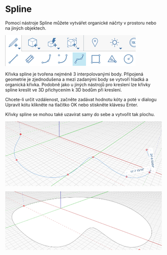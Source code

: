 # Spline

Pomocí nástroje Spline můžete vytvářet organické náčrty v prostoru nebo na jiných objektech.

![](../.gitbook/assets/spline.png)

Křivka spline je tvořena nejméně 3 interpolovanými body. Připojená geometrie je zjednodušena a mezi zadanými body se vytvoří hladká a organická křivka. Podobně jako u jiných nástrojů pro kreslení lze křivky spline kreslit ve 3D přichycením k 3D bodům při kreslení.

Chcete-li určit vzdálenost, začněte zadávat hodnotu kóty a poté v dialogu Upravit kótu klikněte na tlačítko OK nebo stiskněte klávesu Enter.

Křivky spline se mohou také uzavírat samy do sebe a vytvořit tak plochu.

![](../.gitbook/assets/spline2.png)

![](../.gitbook/assets/spline3.png)
